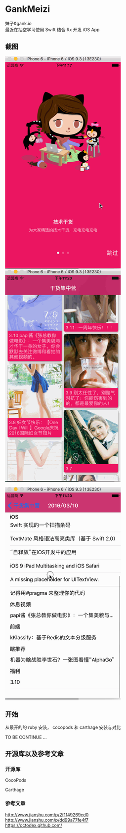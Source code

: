 # GankMeizi

妹子&amp;gank.io  
最近在抽空学习使用 Swift 结合 Rx 开发 iOS App  

## 截图
![截图1](Screenshots/gankio-1.gif)
![截图2](Screenshots/gankio-2.gif)  

![截图3](Screenshots/gankio-3.gif)
## 开始
从最开的的 ruby 安装， cocopods 和 carthage 安装与对比

TO BE CONTINUE ...  

## 开源库以及参考文章
### 开源库
CocoPods

Carthage

### 参考文章  
http://www.jianshu.com/p/2f1149269cd0  
http://www.jianshu.com/p/dd99a77fe4f7  
https://octodex.github.com/  
